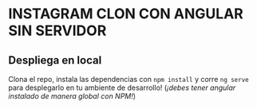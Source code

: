 # INSTAGRAM CLON CON ANGULAR SIN SERVIDOR 



## Despliega en local
Clona el repo, instala las dependencias con `npm install` y corre `ng serve` para desplegarlo en tu ambiente de desarrollo! (*¡debes tener angular instalado de manera global con NPM!*)

